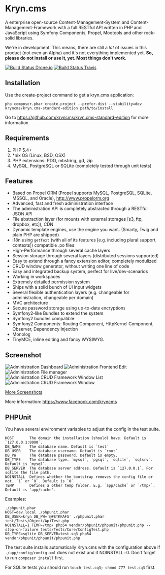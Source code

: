 Kryn.cms
========

A enterprise open-source Content-Management-System and Content-Management-Framework with a full RESTful API
written in PHP and JavaScript using Symfony Components, Propel, Mootools and other rock-solid libraries.

We're in development. This means, there are still a _lot_ of issues in this product (not even an Alpha) and it's not everything implemented yet.
__So, please do not install or use it, yet. Most things don't work.__

[![Build Status Drone.io](https://drone.io/marcj/Kryn.cms/status.png)](https://drone.io/marcj/Kryn.cms/latest)
[![Build Status Travis](https://travis-ci.org/kryncms/Kryn.cms.png?branch=develop)](https://travis-ci.org/kryncms/Kryn.cms)

Installation
------------

Use the create-project command to get a kryn.cms application:

    php composer.phar create-project --prefer-dist --stability=dev kryncms/kryn.cms-standard-edition path/to/install

Go to https://github.com/kryncms/kryn.cms-standard-edition for more information.

Requirements
------------

1. PHP 5.4+
2. *nix OS (Linux, BSD, OSX)
3. PHP extensions: PDO, mbstring, gd, zip
4. MySQL, PostgreSQL or SQLite (completely tested through unit tests)


Features
--------

 - Based on Propel ORM (Propel supports MySQL, PostgreSQL, SQLite, MSSQL, and Oracle), http://www.propelorm.org
 - Advanced, fast and fresh administration interface
 - The administration API is completely abstracted through a RESTful JSON API
 - File abstraction layer (for mounts with external storages [s3, ftp, dropbox, etc]), CDN
 - Dynamic template engines, use the engine you want. (Smarty, Twig and plain PHP are shipped)
 - i18n using `getText` (with all of its features [e.g. including plural support, contexts]) compatible .po files
 - High-Performance through several cache layers 
 - Session storage through several layers (distributed sessions supported)
 - Easy to extend through a fancy extension editor, completely modulized
 - CRUD window generator, without writing one line of code
 - Easy and integrated backup system, perfect for live/dev-scenarios
 - Working in workspaces
 - Extremely detailed permission system
 - Ships with a solid bunch of UI input widgets
 - Several flexible authentication layers (e.g. changeable for administration, changeable per domain)
 - MVC architecture
 - Secure password storage using up-to-date encryptions
 - Symfony2-like Bundles to extend the system
 - Symfony2 bundles compatible
 - Symfony2 Components: Routing Component, HttpKernel Component, Observer, Dependency Injection
 - Monolog
 - TinyMCE, inline editing and fancy WYSIWYG.

Screenshot
----------

![Administration Dashboard](https://raw.github.com/kryncms/Kryn.cms/develop/documentation/images/admin-dashboard.png)
![Administration Frontend Edit](https://raw.github.com/kryncms/Kryn.cms/develop/documentation/images/admin-frontend-edit.png)
![Administration File manager](https://raw.github.com/kryncms/Kryn.cms/develop/documentation/images/admin-files-context-image.png)
![Administration CRUD Framework Window List](https://raw.github.com/kryncms/Kryn.cms/develop/documentation/images/admin-list.png)
![Administration CRUD Framework Window](https://raw.github.com/kryncms/Kryn.cms/develop/documentation/images/admin-users.png)

[More Screenshots](https://github.com/kryncms/Kryn.cms/blob/develop/documentation/screenshots.markdown)

More information:
https://www.facebook.com/kryncms

PHPUnit
--------

 You have several environment variables to adjust the config in the test suite.

    HOST       The domain the installation (should) have. Default is `127.0.0.1:8000`.
    DB_NAME    The database name. Default is `test`
    DB_USER    The database username. Default is `root`
    DB_PW      The database password. Default is empty.
    DB_TYPE    The database type. `mysql`, `pgsql`, `sqlite`, `sqlsrv`. Default is `mysql`.
    DB_SERVER  The database server address. Default is `127.0.0.1`. For sqlite the file path.
    NOINSTALL  Defines whether the bootstrap removes the config file or not. `1` or `0`. Default is `0`
    TEMP       Defines a other temp folder. E.g. `app/cache` or `/tmp/`. Default is 'app/cache'.

Examples:

    ./phpunit.phar
    HOST=dev.local ./phpunit.phar
    DB_USER=kryn DB_PW='@#$TKKAFS' ./phpunit.phar test/Tests/Object/ApiTest.php
    NOINSTALL=1 TEMP=/tmp/ php54 vendor/phpunit/phpunit/phpunit.php --stop-on-failure tests/Tests/Core/ConfigTest.php
    DB_TYPE=sqlite DB_SERVER=test.sq3 php54 vendor/phpunit/phpunit/phpunit.php

The test suite installs automatically Kryn.cms with the configuration above if `./app/config/config.xml` does not exist
and if NOINSTALL=0. Don't forget to run `composer install` first.

For SQLite tests you should run `touch test.sq3; chmod 777 test.sq3` first.
